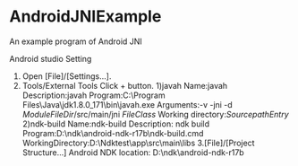 # AndroidJNIExample
An example program of Android JNI

Android studio Setting
1. Open [File]/[Settings...].
2. Tools/External Tools Click + button.
   1)javah
     Name:javah 
     Description:javah
     Program:C:\Program Files\Java\jdk1.8.0_171\bin\javah.exe
     Arguments:-v -jni -d $ModuleFileDir$/src/main/jni $FileClass$
     Working directory:$SourcepathEntry$
   2)ndk-build
     Name:ndk-build
     Description: ndk build
     Program:D:\ndk\android-ndk-r17b\ndk-build.cmd
     WorkingDirectory:D:\Ndktest\app\src\main\libs
3.[File]/[Project Structure...]
  Android NDK location:  D:\ndk\android-ndk-r17b
